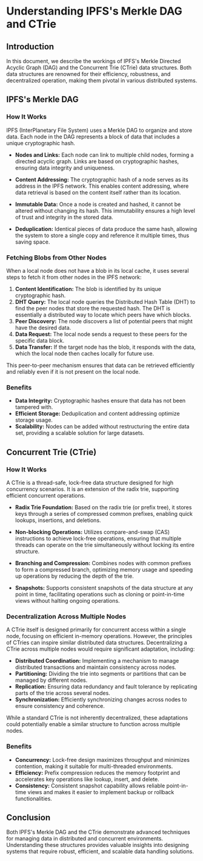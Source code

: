 # Understanding IPFS's Merkle DAG and CTrie

## Introduction

In this document, we describe the workings of IPFS's Merkle Directed Acyclic Graph (DAG) and the Concurrent Trie (CTrie) data structures. Both data structures are renowned for their efficiency, robustness, and decentralized operation, making them pivotal in various distributed systems.

## IPFS's Merkle DAG

### How It Works

IPFS (InterPlanetary File System) uses a Merkle DAG to organize and store data. Each node in the DAG represents a block of data that includes a unique cryptographic hash.

- **Nodes and Links:** Each node can link to multiple child nodes, forming a directed acyclic graph. Links are based on cryptographic hashes, ensuring data integrity and uniqueness.

- **Content Addressing:** The cryptographic hash of a node serves as its address in the IPFS network. This enables content addressing, where data retrieval is based on the content itself rather than its location.

- **Immutable Data:** Once a node is created and hashed, it cannot be altered without changing its hash. This immutability ensures a high level of trust and integrity in the stored data.

- **Deduplication:** Identical pieces of data produce the same hash, allowing the system to store a single copy and reference it multiple times, thus saving space.

### Fetching Blobs from Other Nodes

When a local node does not have a blob in its local cache, it uses several steps to fetch it from other nodes in the IPFS network:

1. **Content Identification:** The blob is identified by its unique cryptographic hash.
2. **DHT Query:** The local node queries the Distributed Hash Table (DHT) to find the peer nodes that store the requested hash. The DHT is essentially a distributed way to locate which peers have which blocks.
3. **Peer Discovery:** The node discovers a list of potential peers that might have the desired data.
4. **Data Request:** The local node sends a request to these peers for the specific data block.
5. **Data Transfer:** If the target node has the blob, it responds with the data, which the local node then caches locally for future use.

This peer-to-peer mechanism ensures that data can be retrieved efficiently and reliably even if it is not present on the local node.

### Benefits

- **Data Integrity:** Cryptographic hashes ensure that data has not been tampered with.
- **Efficient Storage:** Deduplication and content addressing optimize storage usage.
- **Scalability:** Nodes can be added without restructuring the entire data set, providing a scalable solution for large datasets.

## Concurrent Trie (CTrie)

### How It Works

A CTrie is a thread-safe, lock-free data structure designed for high concurrency scenarios. It is an extension of the radix trie, supporting efficient concurrent operations.

- **Radix Trie Foundation:** Based on the radix trie (or prefix tree), it stores keys through a series of compressed common prefixes, enabling quick lookups, insertions, and deletions.

- **Non-blocking Operations:** Utilizes compare-and-swap (CAS) instructions to achieve lock-free operations, ensuring that multiple threads can operate on the trie simultaneously without locking its entire structure.

- **Branching and Compression:** Combines nodes with common prefixes to form a compressed branch, optimizing memory usage and speeding up operations by reducing the depth of the trie.

- **Snapshots:** Supports consistent snapshots of the data structure at any point in time, facilitating operations such as cloning or point-in-time views without halting ongoing operations.

### Decentralization Across Multiple Nodes

A CTrie itself is designed primarily for concurrent access within a single node, focusing on efficient in-memory operations. However, the principles of CTries can inspire similar distributed data structures. Decentralizing a CTrie across multiple nodes would require significant adaptation, including:

- **Distributed Coordination:** Implementing a mechanism to manage distributed transactions and maintain consistency across nodes.
- **Partitioning:** Dividing the trie into segments or partitions that can be managed by different nodes.
- **Replication:** Ensuring data redundancy and fault tolerance by replicating parts of the trie across several nodes.
- **Synchronization:** Efficiently synchronizing changes across nodes to ensure consistency and coherence.

While a standard CTrie is not inherently decentralized, these adaptations could potentially enable a similar structure to function across multiple nodes.

### Benefits

- **Concurrency:** Lock-free design maximizes throughput and minimizes contention, making it suitable for multi-threaded environments.
- **Efficiency:** Prefix compression reduces the memory footprint and accelerates key operations like lookup, insert, and delete.
- **Consistency:** Consistent snapshot capability allows reliable point-in-time views and makes it easier to implement backup or rollback functionalities.

## Conclusion

Both IPFS's Merkle DAG and the CTrie demonstrate advanced techniques for managing data in distributed and concurrent environments. Understanding these structures provides valuable insights into designing systems that require robust, efficient, and scalable data handling solutions.
